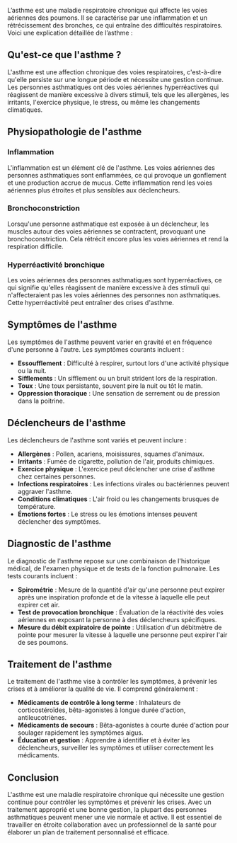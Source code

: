 L’asthme est une maladie respiratoire chronique qui affecte les voies aériennes des poumons. Il se caractérise par une inflammation et un rétrécissement des bronches, ce qui entraîne des difficultés respiratoires. Voici une explication détaillée de l’asthme :

## Qu'est-ce que l'asthme ?

L'asthme est une affection chronique des voies respiratoires, c'est-à-dire qu'elle persiste sur une longue période et nécessite une gestion continue. Les personnes asthmatiques ont des voies aériennes hyperréactives qui réagissent de manière excessive à divers stimuli, tels que les allergènes, les irritants, l'exercice physique, le stress, ou même les changements climatiques.

## Physiopathologie de l'asthme

### Inflammation

L'inflammation est un élément clé de l'asthme. Les voies aériennes des personnes asthmatiques sont enflammées, ce qui provoque un gonflement et une production accrue de mucus. Cette inflammation rend les voies aériennes plus étroites et plus sensibles aux déclencheurs.

### Bronchoconstriction

Lorsqu'une personne asthmatique est exposée à un déclencheur, les muscles autour des voies aériennes se contractent, provoquant une bronchoconstriction. Cela rétrécit encore plus les voies aériennes et rend la respiration difficile.

### Hyperréactivité bronchique

Les voies aériennes des personnes asthmatiques sont hyperréactives, ce qui signifie qu'elles réagissent de manière excessive à des stimuli qui n'affecteraient pas les voies aériennes des personnes non asthmatiques. Cette hyperréactivité peut entraîner des crises d'asthme.

## Symptômes de l'asthme

Les symptômes de l'asthme peuvent varier en gravité et en fréquence d'une personne à l'autre. Les symptômes courants incluent :

- **Essoufflement** : Difficulté à respirer, surtout lors d'une activité physique ou la nuit.
- **Sifflements** : Un sifflement ou un bruit strident lors de la respiration.
- **Toux** : Une toux persistante, souvent pire la nuit ou tôt le matin.
- **Oppression thoracique** : Une sensation de serrement ou de pression dans la poitrine.

## Déclencheurs de l'asthme

Les déclencheurs de l'asthme sont variés et peuvent inclure :

- **Allergènes** : Pollen, acariens, moisissures, squames d'animaux.
- **Irritants** : Fumée de cigarette, pollution de l'air, produits chimiques.
- **Exercice physique** : L'exercice peut déclencher une crise d'asthme chez certaines personnes.
- **Infections respiratoires** : Les infections virales ou bactériennes peuvent aggraver l'asthme.
- **Conditions climatiques** : L'air froid ou les changements brusques de température.
- **Émotions fortes** : Le stress ou les émotions intenses peuvent déclencher des symptômes.

## Diagnostic de l'asthme

Le diagnostic de l'asthme repose sur une combinaison de l'historique médical, de l'examen physique et de tests de la fonction pulmonaire. Les tests courants incluent :

- **Spirométrie** : Mesure de la quantité d'air qu'une personne peut expirer après une inspiration profonde et de la vitesse à laquelle elle peut expirer cet air.
- **Test de provocation bronchique** : Évaluation de la réactivité des voies aériennes en exposant la personne à des déclencheurs spécifiques.
- **Mesure du débit expiratoire de pointe** : Utilisation d'un débitmètre de pointe pour mesurer la vitesse à laquelle une personne peut expirer l'air de ses poumons.

## Traitement de l'asthme

Le traitement de l'asthme vise à contrôler les symptômes, à prévenir les crises et à améliorer la qualité de vie. Il comprend généralement :

- **Médicaments de contrôle à long terme** : Inhalateurs de corticostéroïdes, bêta-agonistes à longue durée d'action, antileucotriènes.
- **Médicaments de secours** : Bêta-agonistes à courte durée d'action pour soulager rapidement les symptômes aigus.
- **Éducation et gestion** : Apprendre à identifier et à éviter les déclencheurs, surveiller les symptômes et utiliser correctement les médicaments.

## Conclusion

L'asthme est une maladie respiratoire chronique qui nécessite une gestion continue pour contrôler les symptômes et prévenir les crises. Avec un traitement approprié et une bonne gestion, la plupart des personnes asthmatiques peuvent mener une vie normale et active. Il est essentiel de travailler en étroite collaboration avec un professionnel de la santé pour élaborer un plan de traitement personnalisé et efficace.